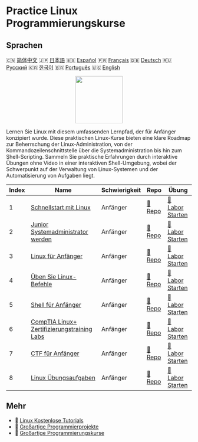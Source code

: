 # Practice Linux Programmierungskurse

## Sprachen

🇨🇳 [简体中文](README_zh.md) 🇯🇵 [日本語](README_ja.md) 🇪🇸 [Español](README_es.md) 🇫🇷 [Français](README_fr.md) 🇩🇪 [Deutsch](README_de.md) 🇷🇺 [Русский](README_ru.md) 🇰🇷 [한국어](README_ko.md) 🇧🇷 [Português](README_pt.md) 🇺🇸 [English](README.md) 

<div align="center">
<img width="128px" src="https://file.labex.io/path/k5LXo5b82pJm.png">
</div>

Lernen Sie Linux mit diesem umfassenden Lernpfad, der für Anfänger konzipiert wurde. Diese praktischen Linux-Kurse bieten eine klare Roadmap zur Beherrschung der Linux-Administration, von der Kommandozeilenschnittstelle über die Systemadministration bis hin zum Shell-Scripting. Sammeln Sie praktische Erfahrungen durch interaktive Übungen ohne Video in einer interaktiven Shell-Umgebung, wobei der Schwerpunkt auf der Verwaltung von Linux-Systemen und der Automatisierung von Aufgaben liegt.

|   Index | Name                                                                                                        | Schwierigkeit   | Repo                                                                          | Übung                                                                                |
|---------|-------------------------------------------------------------------------------------------------------------|-----------------|-------------------------------------------------------------------------------|--------------------------------------------------------------------------------------|
|       1 | [Schnellstart mit Linux](https://labex.io/de/courses/quick-start-with-linux)                                | Anfänger        | [🔗 Repo](https://github.com/labex-labs/quick-start-with-linux)               | [🚀 Labor Starten](https://labex.io/de/courses/quick-start-with-linux)               |
|       2 | [Junior Systemadministrator werden](https://labex.io/de/courses/become-a-junior-system-administrator)       | Anfänger        | [🔗 Repo](https://github.com/labex-labs/become-a-junior-system-administrator) | [🚀 Labor Starten](https://labex.io/de/courses/become-a-junior-system-administrator) |
|       3 | [Linux für Anfänger](https://labex.io/de/courses/linux-for-noobs)                                           | Anfänger        | [🔗 Repo](https://github.com/labex-labs/linux-for-noobs)                      | [🚀 Labor Starten](https://labex.io/de/courses/linux-for-noobs)                      |
|       4 | [Üben Sie Linux-Befehle](https://labex.io/de/courses/linux-basic-commands-practice-online)                  | Anfänger        | [🔗 Repo](https://github.com/labex-labs/linux-basic-commands-practice-online) | [🚀 Labor Starten](https://labex.io/de/courses/linux-basic-commands-practice-online) |
|       5 | [Shell für Anfänger](https://labex.io/de/courses/shell-for-beginners)                                       | Anfänger        | [🔗 Repo](https://github.com/labex-labs/shell-for-beginners)                  | [🚀 Labor Starten](https://labex.io/de/courses/shell-for-beginners)                  |
|       6 | [CompTIA Linux+ Zertifizierungstraining Labs](https://labex.io/de/courses/comptia-linux-plus-training-labs) | Anfänger        | [🔗 Repo](https://github.com/labex-labs/comptia-linux-plus-training-labs)     | [🚀 Labor Starten](https://labex.io/de/courses/comptia-linux-plus-training-labs)     |
|       7 | [CTF für Anfänger](https://labex.io/de/courses/ctf-for-beginners)                                           | Anfänger        | [🔗 Repo](https://github.com/labex-labs/ctf-for-beginners)                    | [🚀 Labor Starten](https://labex.io/de/courses/ctf-for-beginners)                    |
|       8 | [Linux Übungsaufgaben](https://labex.io/de/courses/linux-practice-challenges)                               | Anfänger        | [🔗 Repo](https://github.com/labex-labs/linux-practice-challenges)            | [🚀 Labor Starten](https://labex.io/de/courses/linux-practice-challenges)            |

## Mehr

- 🔗 [Linux Kostenlose Tutorials](https://github.com/labex-labs/linux-free-tutorials)
- 🔗 [Großartige Programmierprojekte](https://github.com/labex-labs/awesome-programming-projects)
- 🔗 [Großartige Programmierungskurse](https://github.com/labex-labs/awesome-programming-courses)

